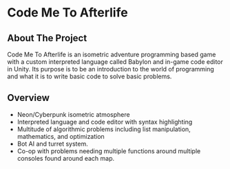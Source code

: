 # Code Me To Afterlife


## About The Project

Code Me To Afterlife is an isometric adventure programming based game with a custom interpreted language called Babylon and in-game code editor in Unity.
Its purpose is to be an introduction to the world of programming and what it is to write basic code to solve basic problems.

## Overview

 - Neon/Cyberpunk isometric atmosphere
 - Interpreted language and code editor with syntax highlighting
 - Multitude of algorithmic problems including list manipulation, mathematics, and optimization
 - Bot AI and turret system.
 - Co-op with problems needing multiple functions around multiple consoles found around each map.
